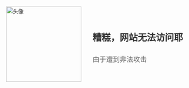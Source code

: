 <!DOCTYPE html>
<html>
<head>
    <meta charset="UTF-8">
    <title>网站暂时无法访问</title>
    <style>
        .container {
            display: flex;
            align-items: center;
            justify-content: center;
            height: 100vh;
            font-family: "Microsoft YaHei", sans-serif;
        }
        .avatar {
            width: 200px;
            height: 200px;
            margin-right: 30px;
        }
        .content {
            display: flex;
            flex-direction: column;
        }
        .title {
            font-size: 24px;
            margin-bottom: 10px;
            color: #333;
        }
        .subtitle {
            font-size: 18px;
            color: #666;
        }
    </style>
</head>
<body>
    <div class="container">
        <img src="*****" alt="头像" class="avatar">
        <div class="content">
            <h1 class="title">糟糕，网站无法访问耶</h1>
            <p class="subtitle">由于遭到非法攻击</p>
        </div>
    </div>
</body>
</html>

